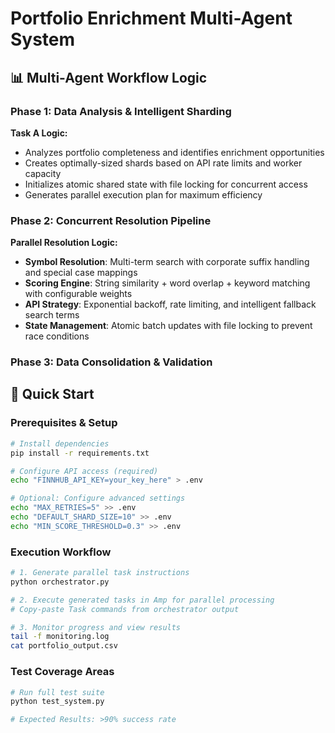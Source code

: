 # Portfolio Enrichment Multi-Agent System

## 📊 Multi-Agent Workflow Logic

### Phase 1: Data Analysis & Intelligent Sharding

**Task A Logic:**

- Analyzes portfolio completeness and identifies enrichment opportunities
- Creates optimally-sized shards based on API rate limits and worker capacity
- Initializes atomic shared state with file locking for concurrent access
- Generates parallel execution plan for maximum efficiency

### Phase 2: Concurrent Resolution Pipeline

**Parallel Resolution Logic:**

- **Symbol Resolution**: Multi-term search with corporate suffix handling and special case mappings
- **Scoring Engine**: String similarity + word overlap + keyword matching with configurable weights
- **API Strategy**: Exponential backoff, rate limiting, and intelligent fallback search terms
- **State Management**: Atomic batch updates with file locking to prevent race conditions

### Phase 3: Data Consolidation & Validation

## 🚀 Quick Start

### Prerequisites & Setup

```bash
# Install dependencies
pip install -r requirements.txt

# Configure API access (required)
echo "FINNHUB_API_KEY=your_key_here" > .env

# Optional: Configure advanced settings
echo "MAX_RETRIES=5" >> .env
echo "DEFAULT_SHARD_SIZE=10" >> .env
echo "MIN_SCORE_THRESHOLD=0.3" >> .env
```

### Execution Workflow

```bash
# 1. Generate parallel task instructions
python orchestrator.py

# 2. Execute generated tasks in Amp for parallel processing
# Copy-paste Task commands from orchestrator output

# 3. Monitor progress and view results
tail -f monitoring.log
cat portfolio_output.csv
```

### Test Coverage Areas

```bash
# Run full test suite
python test_system.py

# Expected Results: >90% success rate
```
